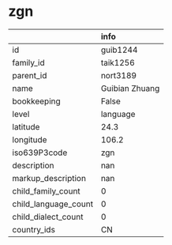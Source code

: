 # zgn
|                      | info           |
|:---------------------|:---------------|
| id                   | guib1244       |
| family_id            | taik1256       |
| parent_id            | nort3189       |
| name                 | Guibian Zhuang |
| bookkeeping          | False          |
| level                | language       |
| latitude             | 24.3           |
| longitude            | 106.2          |
| iso639P3code         | zgn            |
| description          | nan            |
| markup_description   | nan            |
| child_family_count   | 0              |
| child_language_count | 0              |
| child_dialect_count  | 0              |
| country_ids          | CN             |